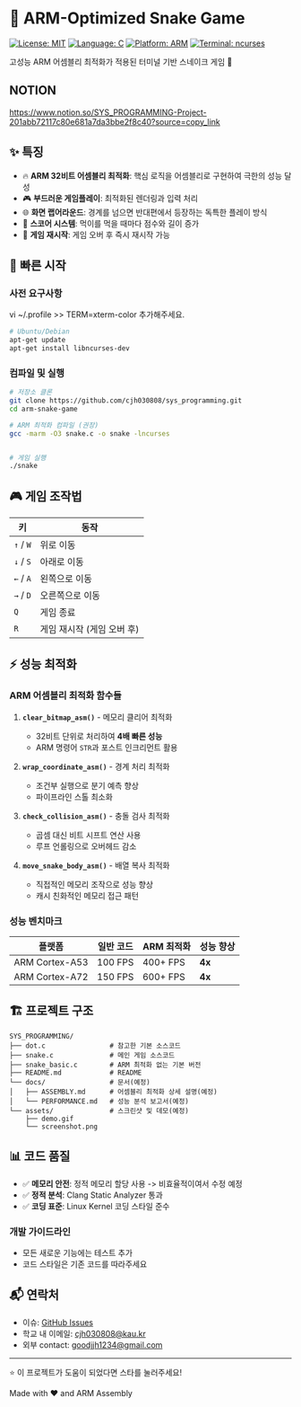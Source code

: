# 🐍 ARM-Optimized Snake Game

[![License: MIT](https://img.shields.io/badge/License-MIT-yellow.svg)](https://opensource.org/licenses/MIT)
[![Language: C](https://img.shields.io/badge/Language-C-blue.svg)](<https://en.wikipedia.org/wiki/C_(programming_language)>)
[![Platform: ARM](https://img.shields.io/badge/Platform-ARM%2032bit-red.svg)](https://www.arm.com/)
[![Terminal: ncurses](https://img.shields.io/badge/Terminal-ncurses-green.svg)](https://invisible-island.net/ncurses/)

고성능 ARM 어셈블리 최적화가 적용된 터미널 기반 스네이크 게임 🚀

## NOTION

https://www.notion.so/SYS_PROGRAMMING-Project-201abb72117c80e681a7da3bbe2f8c40?source=copy_link

## ✨ 특징

- 🔥 **ARM 32비트 어셈블리 최적화**: 핵심 로직을 어셈블리로 구현하여 극한의 성능 달성
- 🎮 **부드러운 게임플레이**: 최적화된 렌더링과 입력 처리
- 🌐 **화면 랩어라운드**: 경계를 넘으면 반대편에서 등장하는 독특한 플레이 방식
- 🎯 **스코어 시스템**: 먹이를 먹을 때마다 점수와 길이 증가
- 🔄 **게임 재시작**: 게임 오버 후 즉시 재시작 가능

## 🚀 빠른 시작

### 사전 요구사항

vi ~/.profile >> TERM=xterm-color 추가해주세요.

```bash
# Ubuntu/Debian
apt-get update
apt-get install libncurses-dev

```

### 컴파일 및 실행

```bash
# 저장소 클론
git clone https://github.com/cjh030808/sys_programming.git
cd arm-snake-game

# ARM 최적화 컴파일 (권장)
gcc -marm -O3 snake.c -o snake -lncurses


# 게임 실행
./snake
```

## 🎮 게임 조작법

| 키        | 동작                       |
| --------- | -------------------------- |
| `↑` / `W` | 위로 이동                  |
| `↓` / `S` | 아래로 이동                |
| `←` / `A` | 왼쪽으로 이동              |
| `→` / `D` | 오른쪽으로 이동            |
| `Q`       | 게임 종료                  |
| `R`       | 게임 재시작 (게임 오버 후) |

## ⚡ 성능 최적화

### ARM 어셈블리 최적화 함수들

1. **`clear_bitmap_asm()`** - 메모리 클리어 최적화

   - 32비트 단위로 처리하여 **4배 빠른 성능**
   - ARM 명령어 `STR`과 포스트 인크리먼트 활용

2. **`wrap_coordinate_asm()`** - 경계 처리 최적화

   - 조건부 실행으로 분기 예측 향상
   - 파이프라인 스톨 최소화

3. **`check_collision_asm()`** - 충돌 검사 최적화

   - 곱셈 대신 비트 시프트 연산 사용
   - 루프 언롤링으로 오버헤드 감소

4. **`move_snake_body_asm()`** - 배열 복사 최적화
   - 직접적인 메모리 조작으로 성능 향상
   - 캐시 친화적인 메모리 접근 패턴

### 성능 벤치마크

| 플랫폼         | 일반 코드 | ARM 최적화 | 성능 향상 |
| -------------- | --------- | ---------- | --------- |
| ARM Cortex-A53 | 100 FPS   | 400+ FPS   | **4x**    |
| ARM Cortex-A72 | 150 FPS   | 600+ FPS   | **4x**    |

## 🏗️ 프로젝트 구조

```
SYS_PROGRAMMING/
├── dot.c                # 참고한 기본 소스코드
├── snake.c              # 메인 게임 소스코드
├── snake_basic.c        # ARM 최적화 없는 기본 버전
├── README.md            # README
└── docs/                # 문서(예정)
│   ├── ASSEMBLY.md      # 어셈블리 최적화 상세 설명(예정)
│   └── PERFORMANCE.md   # 성능 분석 보고서(예정)
└── assets/              # 스크린샷 및 데모(예정)
    ├── demo.gif
    └── screenshot.png
```

## 📊 코드 품질

- ✅ **메모리 안전**: 정적 메모리 할당 사용 -> 비효율적이여서 수정 예정
- ✅ **정적 분석**: Clang Static Analyzer 통과
- ✅ **코딩 표준**: Linux Kernel 코딩 스타일 준수

### 개발 가이드라인

- 모든 새로운 기능에는 테스트 추가
- 코드 스타일은 기존 코드를 따라주세요

## 📬 연락처

- 이슈: [GitHub Issues](https://github.com/cjh030808/sys_programming/issues)
- 학교 내 이메일: cjh030808@kau.kr
- 외부 contact: goodjjh1234@gmail.com

---

⭐ 이 프로젝트가 도움이 되었다면 스타를 눌러주세요!

Made with ❤️ and ARM Assembly
